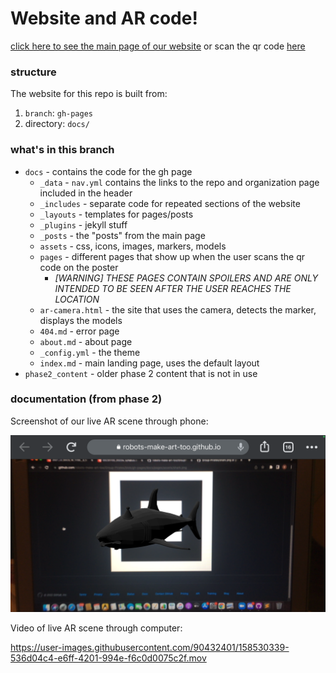 # Website and AR code!
[click here to see the main page of our website](https://robots-make-art-too.github.io/Group-Pirates/) or scan the qr code [here](https://github.com/robots-make-art-too/Group-Pirates/blob/gh-pages/docs/assets/markers/anchor-qr.png)


### structure

The website for this repo is built from:
1. `branch`: `gh-pages`
2. directory: `docs/`


### what's in this branch
* `docs` - contains the code for the gh page 
   * `_data` - `nav.yml` contains the links to the repo and organization page included in the header
   * `_includes` - separate code for repeated sections of the website
   * `_layouts` - templates for pages/posts 
   * `_plugins` - jekyll stuff 
   * `_posts` - the "posts" from the main page 
   * `assets` - css, icons, images, markers, models
   * `pages` - different pages that show up when the user scans the qr code on the poster 
     * *[WARNING] THESE PAGES CONTAIN SPOILERS AND ARE ONLY INTENDED TO BE SEEN AFTER THE USER REACHES THE LOCATION*
   * `ar-camera.html` - the site that uses the camera, detects the marker, displays the models
   * `404.md` - error page
   * `about.md` - about page
   * `_config.yml` - the theme
   * `index.md` - main landing page, uses the default layout
* `phase2_content` - older phase 2 content that is not in use

### documentation (from phase 2)

Screenshot of our live AR scene through phone:

![image](phase2_content/Screenshot.PNG)

Video of live AR scene through computer:

https://user-images.githubusercontent.com/90432401/158530339-536d04c4-e6ff-4201-994e-f6c0d0075c2f.mov


